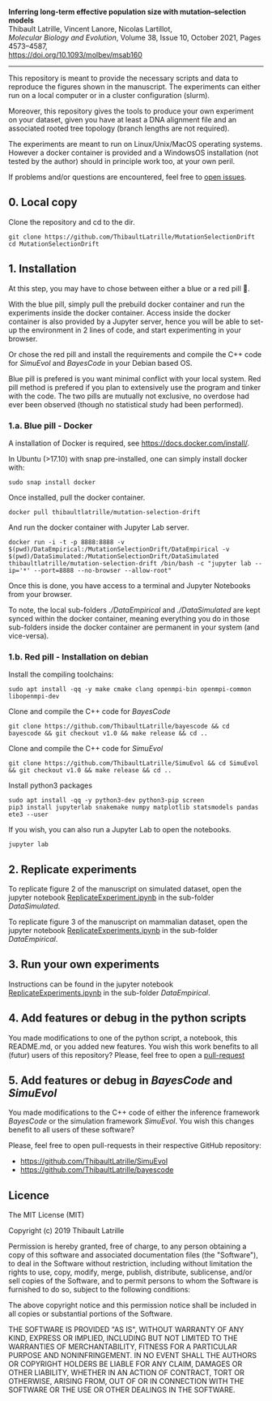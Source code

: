 
**Inferring long-term effective population size with mutation–selection models**\
Thibault Latrille, Vincent Lanore, Nicolas Lartillot,\
_Molecular Biology and Evolution_, Volume 38, Issue 10, October 2021, Pages 4573–4587,\
https://doi.org/10.1093/molbev/msab160 

---

This repository is meant to provide the necessary scripts and data to reproduce the figures shown in the manuscript.
The experiments can either run on a local computer or in a cluster configuration (slurm).

Moreover, this repository gives the tools to produce your own experiment on your dataset, given you have at least 
a DNA alignment file and an associated rooted tree topology (branch lengths are not required).

The experiments are meant to run on Linux/Unix/MacOS operating systems.
However a docker container is provided and a WindowsOS installation (not tested by the author) should in principle work too, at your own peril.

If problems and/or questions are encountered, feel free to [open issues](https://github.com/ThibaultLatrille/MutationSelectionDrift/issues).

## 0. Local copy
Clone the repository and cd to the dir.
```
git clone https://github.com/ThibaultLatrille/MutationSelectionDrift
cd MutationSelectionDrift
```

## 1. Installation
At this step, you may have to chose between either a blue or a red pill :pill:.

With the blue pill, simply pull the prebuild docker container and run the experiments inside the docker container.
Access inside the docker container is also provided by a Jupyter server, hence you will be able to set-up the environment in 2 lines of code,
and start experimenting in your browser.

Or chose the red pill and install the requirements and compile the C++ code for *SimuEvol* and *BayesCode* in your Debian based OS.

Blue pill is prefered is you want minimal conflict with your local system.
Red pill method is prefered if you plan to extensively use the program and tinker with the code.
The two pills are mutually not exclusive, no overdose had ever been observed (though no statistical study had been performed).

### 1.a. Blue pill - Docker
A installation of Docker is required, see https://docs.docker.com/install/.

In Ubuntu (>17.10) with snap pre-installed, one can simply install docker with: 
```
sudo snap install docker
```
Once installed, pull the docker container.
```
docker pull thibaultlatrille/mutation-selection-drift
```
And run the docker container with Jupyter Lab server. 
```
docker run -i -t -p 8888:8888 -v $(pwd)/DataEmpirical:/MutationSelectionDrift/DataEmpirical -v $(pwd)/DataSimulated:/MutationSelectionDrift/DataSimulated thibaultlatrille/mutation-selection-drift /bin/bash -c "jupyter lab --ip='*' --port=8888 --no-browser --allow-root"
```
Once this is done, you have access to a terminal and Jupyter Notebooks from your browser.

To note, the local sub-folders *./DataEmpirical* and *./DataSimulated* are kept synced within the docker container, meaning everything you do in those sub-folders inside the docker container are permanent in your system (and vice-versa).
### 1.b. Red pill - Installation on debian
Install the compiling toolchains:
```
sudo apt install -qq -y make cmake clang openmpi-bin openmpi-common libopenmpi-dev
```
Clone and compile the C++ code for *BayesCode*
```
git clone https://github.com/ThibaultLatrille/bayescode && cd bayescode && git checkout v1.0 && make release && cd ..
```
Clone and compile the C++ code for *SimuEvol*
```
git clone https://github.com/ThibaultLatrille/SimuEvol && cd SimuEvol && git checkout v1.0 && make release && cd ..
```
Install python3 packages
```
sudo apt install -qq -y python3-dev python3-pip screen
pip3 install jupyterlab snakemake numpy matplotlib statsmodels pandas ete3 --user
```
If you wish, you can also run a Jupyter Lab to open the notebooks.
```
jupyter lab
```
## 2. Replicate experiments

To replicate figure 2 of the manuscript on simulated dataset, open the jupyter notebook [ReplicateExperiment.ipynb](https://github.com/ThibaultLatrille/MutationSelectionDrift/blob/master/DataSimulated/ReplicateExperiment.ipynb) in the sub-folder *DataSimulated*.

To replicate figure 3 of the manuscript on mammalian dataset, open the jupyter notebook [ReplicateExperiments.ipynb](https://github.com/ThibaultLatrille/MutationSelectionDrift/blob/master/DataEmpirical/ReplicateExperiments.ipynb) in the sub-folder *DataEmpirical*.

## 3. Run your own experiments 

Instructions can be found in the jupyter notebook [ReplicateExperiments.ipynb](https://github.com/ThibaultLatrille/MutationSelectionDrift/blob/master/DataEmpirical/ReplicateExperiments.ipynb) in the sub-folder *DataEmpirical*.

## 4. Add features or debug in the python scripts
You made modifications to one of the python script, a notebook, this README.md, or you added new features.
You wish this work benefits to all (futur) users of this repository?
Please, feel free to open a [pull-request](https://github.com/ThibaultLatrille/MutationSelectionDrift/pulls)

## 5. Add features or debug in *BayesCode* and *SimuEvol*
You made modifications to the C++ code of either the inference framework *BayesCode* or the simulation framework *SimuEvol*.
You wish this changes benefit to all users of these software?

Please, feel free to open pull-requests in their respective GitHub repository:
* https://github.com/ThibaultLatrille/SimuEvol 
* https://github.com/ThibaultLatrille/bayescode

## Licence

The MIT License (MIT)

Copyright (c) 2019 Thibault Latrille

Permission is hereby granted, free of charge, to any person obtaining a copy of this software and associated documentation files (the "Software"), to deal in the Software without restriction, including without limitation the rights to use, copy, modify, merge, publish, distribute, sublicense, and/or sell copies of the Software, and to permit persons to whom the Software is furnished to do so, subject to the following conditions:

The above copyright notice and this permission notice shall be included in all copies or substantial portions of the Software.

THE SOFTWARE IS PROVIDED "AS IS", WITHOUT WARRANTY OF ANY KIND, EXPRESS OR IMPLIED, INCLUDING BUT NOT LIMITED TO THE WARRANTIES OF MERCHANTABILITY, FITNESS FOR A PARTICULAR PURPOSE AND NONINFRINGEMENT. IN NO EVENT SHALL THE AUTHORS OR COPYRIGHT HOLDERS BE LIABLE FOR ANY CLAIM, DAMAGES OR OTHER LIABILITY, WHETHER IN AN ACTION OF CONTRACT, TORT OR OTHERWISE, ARISING FROM, OUT OF OR IN CONNECTION WITH THE SOFTWARE OR THE USE OR OTHER DEALINGS IN THE SOFTWARE.
